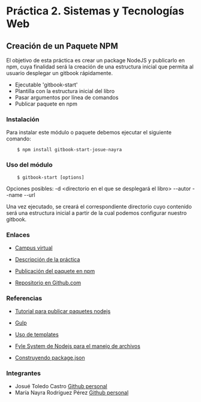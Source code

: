 # Práctica 2. Sistemas y Tecnologías Web

## Creación de un Paquete NPM

El objetivo de esta práctica es crear un package NodeJS y publicarlo en npm, cuya finalidad será la creación de una estructura inicial 
que permita al usuario desplegar un gitbook rápidamente.

- Ejecutable 'gitbook-start'
- Plantilla con la estructura inicial del libro
- Pasar argumentos por línea de comandos
- Publicar paquete en npm


### Instalación

Para instalar este módulo o paquete debemos ejecutar el siguiente comando:

```
    $ npm install gitbook-start-josue-nayra
```

### Uso del módulo 

```
    $ gitbook-start [options]
```
Opciones posibles:
    -d <directorio en el que se desplegará el libro>
    --autor <autor del libro>
    --name  <nombre del libro>
    --url <url del repositorio en github>

Una vez ejecutado, se creará el correspondiente directorio cuyo contenido será una estructura inicial a partir de la cual podemos configurar nuestro gitbook.


### Enlaces

- [Campus virtual](https://campusvirtual.ull.es/1617/course/view.php?id=1175)

- [Descripción de la práctica](https://casianorodriguezleon.gitbooks.io/ull-esit-1617/content/practicas/practicanm.html)

- [Publicación del paquete en npm](https://www.npmjs.com/package/gitbook-start-josue-nayra)

- [Repositorio en Github.com](https://github.com/ULL-ESIT-SYTW-1617/creacion-de-paquetes-y-modulos-en-nodejs-josue-nayra)



### Referencias

- [Tutorial para publicar paquetes nodejs](https://casianorodriguezleon.gitbooks.io/ull-esit-1617/content/apuntes/nodejspackages.html)

- [Gulp](https://casianorodriguezleon.gitbooks.io/ull-esit-1617/content/apuntes/gulp/)

- [Uso de templates](https://www.npmjs.com/package/ejs)

- [Fyle System de Nodejs para el manejo de archivos](https://casianorodriguezleon.gitbooks.io/ull-esit-1617/content/apuntes/fs.html)

- [Construyendo package.json](https://docs.npmjs.com/files/package.json)



### Integrantes

- Josué Toledo Castro
    [Github personal](www.github.com/JosueTC94)
- María Nayra Rodríguez Pérez
    [Github personal](www.github.com/alu0100406122)